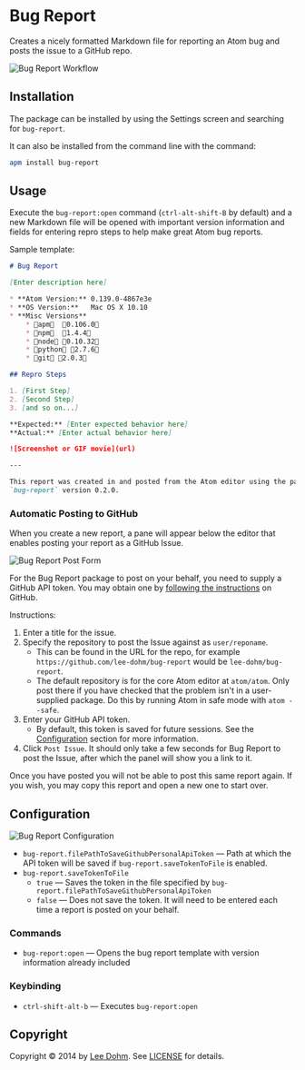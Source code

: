 # Bug Report

Creates a nicely formatted Markdown file for reporting an Atom bug and posts the issue to a GitHub repo.

![Bug Report Workflow](https://raw.githubusercontent.com/lee-dohm/bug-report/master/images/workflow.gif)

## Installation

The package can be installed by using the Settings screen and searching for `bug-report`.

It can also be installed from the command line with the command:

```bash
apm install bug-report
```

## Usage

Execute the `bug-report:open` command (`ctrl-alt-shift-B` by default) and a new Markdown file will be opened with important version information and fields for entering repro steps to help make great Atom bug reports.

Sample template:

```markdown
# Bug Report

[Enter description here]

* **Atom Version:** 0.139.0-4867e3e
* **OS Version:**   Mac OS X 10.10
* **Misc Versions**
    * apm  0.106.0
    * npm  1.4.4
    * node 0.10.32
    * python 2.7.6
    * git 2.0.3

## Repro Steps

1. [First Step]
2. [Second Step]
3. [and so on...]

**Expected:** [Enter expected behavior here]
**Actual:** [Enter actual behavior here]

![Screenshot or GIF movie](url)

---

This report was created in and posted from the Atom editor using the package
`bug-report` version 0.2.0.

```

### Automatic Posting to GitHub

When you create a new report, a pane will appear below the editor that enables posting your report as a GitHub Issue.

![Bug Report Post Form](https://raw.githubusercontent.com/lee-dohm/bug-report/master/images/form.gif)

For the Bug Report package to post on your behalf, you need to supply a GitHub API token. You may obtain one by [following the instructions](https://help.github.com/articles/creating-an-access-token-for-command-line-use/) on GitHub.

Instructions:

1. Enter a title for the issue.
1. Specify the repository to post the Issue against as `user/reponame`.
    * This can be found in the URL for the repo, for example `https://github.com/lee-dohm/bug-report` would be `lee-dohm/bug-report`.
    * The default repository is for the core Atom editor at `atom/atom`. Only post there if you have checked that the problem isn't in a user-supplied package. Do this by running Atom in safe mode with `atom --safe`.
1. Enter your GitHub API token.
    * By default, this token is saved for future sessions. See the [Configuration](#configuration) section for more information.
1. Click `Post Issue`. It should only take a few seconds for Bug Report to post the Issue, after which the panel will show you a link to it.

Once you have posted you will not be able to post this same report again. If you wish, you may copy this report and open a new one to start over.

## Configuration

![Bug Report Configuration](https://raw.githubusercontent.com/lee-dohm/bug-report/master/images/configuration.gif)

* `bug-report.filePathToSaveGithubPersonalApiToken` &mdash; Path at which the API token will be saved if `bug-report.saveTokenToFile` is enabled.
* `bug-report.saveTokenToFile`
    * `true` &mdash; Saves the token in the file specified by `bug-report.filePathToSaveGithubPersonalApiToken`
    * `false` &mdash; Does not save the token. It will need to be entered each time a report is posted on your behalf.

### Commands

* `bug-report:open` &mdash; Opens the bug report template with version information already included

### Keybinding

* `ctrl-shift-alt-b` &mdash; Executes `bug-report:open`

## Copyright

Copyright &copy; 2014 by [Lee Dohm](http://www.lee-dohm.com). See [LICENSE](https://github.com/lee-dohm/bug-report/blob/master/LICENSE.md) for details.
